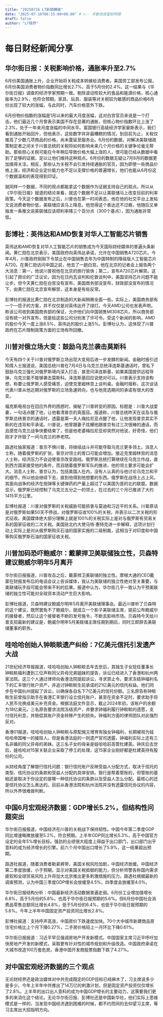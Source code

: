 ```yaml
--- 
title: "20250716 LT新聞轉錄"
date: "2025-07-16T06:15:00+08:00" # <-- 手動改成當前時間
draft: false
author: "LT視界"
---
```

# 每日财经新闻分享
<!--more-->

## 华尔街日报：关税影响价格，通胀率升至2.7%

6月份美国通胀上升，企业开始将关税成本转嫁给消费者。美国劳工部发布公报，6月份美国消费者物价指数同比增长2.7%，高于5月份的2.4%。这一结果与《华尔街日报》调查的经济学家预期一致。剔除波动性较大的食品和能源价格，核心通胀率为2.9%，也符合预期。家具、玩具、服装等对关税较为敏感的商品价格6月份出现了较大的涨幅，与此同时，汽车价格意外下跌。

6月份物价指数的涨幅是1月以来的最大月度涨幅，这对白宫官员来说是一个打击。他们最近几个月曾表示美国不存在显著的通胀，但核心物价指数环比上涨了2.3%，处于一年来月度涨幅的中间水平。富国银行高级经济学家豪斯表示，我们看到通胀开始回升，但他表示，这些数字并非最糟糕的情况，到目前为止，关税仅推高了少数几项商品的价格，尚未蔓延至服务业。6月份的数据，对解决美联储政策制定者之间关于川普总统的关税将如何影响未来几个月价格的关键争论毫无帮助。那些担心关税可能在今年稍后导致价格大幅上涨的人，很可能已经从数据中看到了足够的证据，足以让他们维持这种观点。6月份的数据无疑让7月8月的数据更加值得关注。相反，那些认为关税不会引发持续通胀的官员，因为即使一些商品价格上涨，经济和企业定价能力也不足以支撑价格的普遍增长，他们也能从6月份这个数据温和的表现得到印证。

就同样一个数据，不同的观点都能拿这个数据作为证据支持自己的观点。所以从《华尔街日报》报道的结论来看，就这个数据不足以让美联储马上改变目前的利率政策。今天这个数据发布之后，川普也在第一时间表态，他在他的社交平台上发帖文说消费者物价低，美联储应该马上降息。他觉得这个表达还不过瘾，他随后又单独发一条推文说美联储应该把利率降三个百分点（300个基点），因为通胀非常低。


## 彭博社：英伟达和AMD恢复对华人工智能芯片销售

英伟达和AMD恢复对华人工智能芯片的销售成为今天国际财经媒体的普遍头条新闻。黄仁勋在北京表示，美国政府向英伟达承诺，允许在中国销售A720芯片。今年4月，川普政府刚刚下令禁止在中国销售去年为中国特制的降级版人工智能芯片A720。在黄仁勋访问中国之前，他去了一趟白宫。他在北京的记者会上报告两个大消息：第一，他说川普祝他在北京的旅行愉快；第二，宣布A720芯片解禁。这引起了舆论的广泛议论，因为在日内瓦谈判和伦敦谈判中，美国坚持芯片问题不能让步。但今天黄仁勋在白宫没有宣布，美国商务部没宣布，财政部没宣布的情况下，由黄仁勋在北京宣布解禁，这本身是有些反常。

彭博社的报道比黄仁勋在北京制造的大新闻稍微全面一些。实际上，美国商务部有一个一揽子的方案，并不仅仅是对英伟达开了绿灯。今天AMD公司也发表声明，称该公司收到美国商务部的保证，允许他们向中国销售MI308芯片。所以商务部没有统一对外宣布，但是给这些公司分别发了许可令。受这个新闻的影响，AMD的股价今天一度上涨8.5%，英伟达的股价上涨5%。彭博社认为，这体现了川普政府在芯片限制政策方面的立场有所回撤。


## 川普对俄立场大变：鼓励乌克兰袭击莫斯科

今天有四个关于川普对俄罗斯立场出现大变局后进一步发酵的新闻。金融时报引述知情人士报道说，美国总统川普在7月4日与乌克兰总统泽连斯基通话时，曾私下鼓励乌克兰强化对俄罗斯境内深入打击，甚至问泽连斯基，如果美国提供远程导弹，乌克兰能不能够袭击莫斯科。泽连斯基回应说绝对可以。川普表示支持该构想，称要让俄罗斯人感受痛苦，迫使克里姆林宫上谈判桌。金融时报称，这次谈话代表川普从他近期对俄罗斯的立场急速转向，也与他竞选期间的承诺有很大的改变。

福克斯电视台在回应外界的困惑时，揭秘了川普转变的原因。标题是：川普大战爱妻，一句话点醒了他，让他看清普京的真面目。报道称，川普总统昨天在谈及与俄罗斯总统普京的通话时，透露是第一夫人梅拉尼亚点醒了他，让他发现普京其实不断的在违背和平承诺。川普说，他曾跟妻子炫耀他跟普京有过三次很棒的通话，而且感觉乌克兰战争快要结束了，但是他老婆梅拉尼亚却突然对他说，好奇怪，他们刚才才炸毁了一间乌克兰的养老院。


路透社独家报道：普京不惧川普，将继续战斗并可能夺取乌克兰更多领土。消息人士称，随着俄罗斯的扩张，普京对领土的胃口可能会增加。接近克里姆林宫的消息人士称，经济压力不会迫使普京改变路线。俄罗斯总统打算继续在乌克兰作战，直到西方国家接受他的条件，而且随着俄罗斯军队的推进，他的领土要求可能会扩大。消息人士称，普京认为，包括美国人在内，没有人认真的与他讨论乌克兰和平的细节，所以他会继续下去，直到他得到他想要的东西。俄罗斯在战场上占上风，其面向战争的经济在炮弹等关键弹药的产量上超过了以美国为首的北约联盟。数据显示，俄罗斯已经控制了乌克兰五分之一的领土，在过去的三个月已推进了大约1415平方公里。


彭博社报道：川普对俄罗斯的关税威胁可能损害与莫迪和习近平的关系。川普原话是对俄罗斯如果50天不停战，对俄罗斯征收100%的关税，并表示以二次关税的形式征收。美国媒体绝大部分理解上就是100%的关税实际上是对与俄罗斯有贸易关系的国家征收的二次关税。美国驻北约大使马特·惠特克进一步解释，这项计划行动上实际上是对从俄罗斯购买石油的国家实施的二级制裁，这相当于对印度和中国等购买俄罗斯石油的国家征收关税。


## 川普加码恐吓鲍威尔：戴蒙捍卫美联储独立性，贝森特建议鲍威尔明年5月离开

华尔街日报报道，川普攻击之后，戴蒙捍卫美联储的独立性。摩根大通的CEO戴蒙在财报发布后的电话会议上告诉媒体，我认为美联储的独立性绝对至关重要，与美联储玩手段可能会带来不利的后果。报道中认为，华尔街几乎一致认为干预美联储的独立性可能对全球资本流动产生巨大影响。

彭博社报道，贝森特建议鲍威尔明年5月离开美联储理事会。最近川普听了贝森特的这个建议，既然罢免不了鲍威尔，就成立一个影子美联储主席，提前公布鲍威尔的接替者，然后让这个接替者不断的发号施令，不断去影响市场。贝森特今天给川普支招最新的建议是，鲍威尔明年5月美联储主席任期到期后，同时立即辞去美联储董事的职务。


## 哇哈哈创始人钟睒睒遗产纠纷：7亿美元信托引发遗产大战

21世纪经济导报报道，哇哈哈创始人钟睒睒去年去世后，其独生子女现任董事长钟睒睒福利遭到三位声称同父异母兄弟姐妹的提告，诉讼已经进入了香港和杭州两家法院。这三个人通过律师向香港法院提起诉讼，寻求禁止令，要求冻结钟福利名下的汇丰银行账户资产，并追讨钟睒睒生前承诺的21亿美元的信托权益。他们同步在中国杭州提起了诉讼，以确保各自名下7亿美元的信托份额。三名原告称钟睒睒生前曾指示助手在香港汇丰银行设立信托账户，甚至在资金不足时，要求助手将人民币兑换成美元补充资金。根据法庭文件显示，截止2024年初，该账户的余额为18亿美元。三名原告要求法院冻结资产，并要求钟福利履行钟睒睒的遗愿，支付信托利息，并赔偿其账户资金转移产生的损失。钟福利方面的律师团队对此强烈反对。


香港01报道，哇哈哈创始人钟睒睒与原配施又增育有独女钟福利，长期被视为娃哈哈帝国唯一的接班人。但是香港法庭的一则遗产官司透露，钟福利实际上还有三名非婚的同父异母的弟妹。这三名子女的母亲是娃哈哈前高管杜建英。钟庆后去世后，娃哈哈对15家关联企业采取了停工的处理，这15家企业刚好都是杜建英持有股份的公司。


从财经角度了解银行信托问题：银行信托账户反映受益人分配方式，取决于信托的类型、信托协议的条款和受益人分配的具体安排。银行是帮着管账的，但管账的基础还是取决于你设定的是哪一种信托协议的条款以及受益人怎么分配。最核心的还是信托协议怎么表达的。目前从香港法院和杭州法院并没有透露信托协议的内容，所以外界很难做判断。


## 中国6月宏观经济数据：GDP增长5.2%，但结构性问题突出

华尔街日报报道，中国经济在川普的关税战下保持韧性。中国今年第二季度GDP同比增速略微放缓至5.2%，符合预期。上半年GDP同比增长5.3%，高于中国官方设定的全年5%增长目标。强劲的业绩很大程度上得益于出口部门，出口部门出乎意料的成为经济增长的引擎。前六个月中国出口增长了5.9%，这一结果超出预期。

路透社报道，随着消费者勒紧裤带，美国关税风险加剧，中国经济放缓。中国经济第二季度放缓，小于预期，显示对美国关税抵御的能力，但分析师警告称国内需求疲软和全球贸易风险上升将加大北京推出更多刺激措施的压力。路透社根据最新的调查预测，认为中国三季度GDP增长会放缓至4.5%，四季度会放缓至4.0%。


华尔街日报结构分析：中国最新经济活动数据普遍走弱。6月份工业增加值增长6.8%，高于5月份的5.8%，也高于华尔街日报预期的5.6%。但6月份中国社会消费品零售总额同比增长4.8%，低于5月份的6.4%，也低于华尔街日报预期的5.6%。今年上半年中国固定资产投资同比增长2.8%。


彭博社报道：支持呼声高涨，中国房价下跌速度加快。70个大中城市新建商品房住宅价格比上个月下降0.27%，二手房价格较上一月环比下降0.61%。


华尔街日报报道：习近平罕见强调房地产开发新模式。中国国家主席习近平呼吁加快房地产开发的新模式，采取更有针对性的城市规划和升级改造。中国政府承诺在大城市改造100万套危房。香港中国开发商股票指数下跌了4.27%。


##  对中国宏观经济数据的三个观点

无论财经界还是政治媒体对中共完成既定的GDP目标已经麻木了，习主席说多少是多少。今年上半年中共推出了14万亿的刺激计划，但是固定资产投资仅仅增长了2.8%。上半年的出口出人意料的成为中国GDP增长的主要动力，这需要我们更多的来消化这个结论。无论华尔街日报、彭博社还是中国新华社，他们实际上思维模式是一样的，当发现中国经济遇到困难的时候，都不约而同的去仰望习主席，等习主席出大招指明方向。
